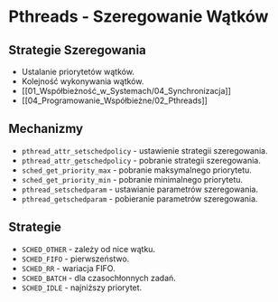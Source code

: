# Pthreads - Szeregowanie Wątków

## Strategie Szeregowania
- Ustalanie priorytetów wątków.
- Kolejność wykonywania wątków.
- [[01_Współbieżność_w_Systemach/04_Synchronizacja]]
- [[04_Programowanie_Współbieżne/02_Pthreads]]

## Mechanizmy
- `pthread_attr_setschedpolicy` - ustawienie strategii szeregowania.
- `pthread_attr_getschedpolicy` - pobranie strategii szeregowania.
-   `sched_get_priority_max` - pobranie maksymalnego priorytetu.
 -  `sched_get_priority_min` - pobranie minimalnego priorytetu.
 -  `pthread_setschedparam` - ustawianie parametrów szeregowania.
 -  `pthread_getschedparam` - pobieranie parametrów szeregowania.

## Strategie
- `SCHED_OTHER` - zależy od nice wątku.
- `SCHED_FIFO` - pierwszeństwo.
- `SCHED_RR` - wariacja FIFO.
- `SCHED_BATCH` - dla czasochłonnych zadań.
- `SCHED_IDLE` - najniższy priorytet.
